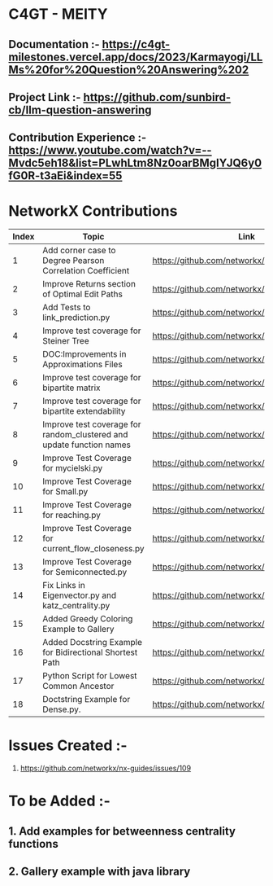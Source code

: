 # C4GT - MEITY
## Documentation :- https://c4gt-milestones.vercel.app/docs/2023/Karmayogi/LLMs%20for%20Question%20Answering%202
## Project Link :- https://github.com/sunbird-cb/llm-question-answering
## Contribution Experience :- https://www.youtube.com/watch?v=--Mvdc5eh18&list=PLwhLtm8Nz0oarBMgIYJQ6y0fG0R-t3aEi&index=55



# NetworkX Contributions
| Index | Topic | Link | Status |
| ----- | -------- | -------- | -------- |
| 1    | Add corner case to Degree Pearson Correlation Coefficient  |https://github.com/networkx/networkx/pull/7392| Open|
| 2    | Improve Returns section of Optimal Edit Paths |https://github.com/networkx/networkx/pull/7375| Merged|
| 3    | Add Tests to link_prediction.py |https://github.com/networkx/networkx/pull/7357| Merged|
| 4   | Improve test coverage for Steiner Tree |https://github.com/networkx/networkx/pull/7348| Merged|
| 5    | DOC:Improvements in Approximations Files |https://github.com/networkx/networkx/pull/7338| Merged|
| 6    | Improve test coverage for bipartite matrix |https://github.com/networkx/networkx/pull/7312| Merged|
| 7    | Improve test coverage for bipartite extendability |https://github.com/networkx/networkx/pull/7306| Merged|
| 8   | Improve test coverage for random_clustered and update function names |https://github.com/networkx/networkx/pull/7273| Merged|
| 9    | Improve Test Coverage for mycielski.py |https://github.com/networkx/networkx/pull/7271| Merged|
| 10     | Improve Test Coverage for Small.py |https://github.com/networkx/networkx/pull/7260| Merged|
| 11     | Improve Test Coverage for reaching.py |https://github.com/networkx/networkx/pull/6678| Merged|
| 12    | Improve Test Coverage for current_flow_closeness.py |https://github.com/networkx/networkx/pull/6677| Merged|
| 13     | Improve Test Coverage for Semiconnected.py |https://github.com/networkx/networkx/pull/6645| Closed-Defect|
| 14     | Fix Links in Eigenvector.py and katz_centrality.py |https://github.com/networkx/networkx/pull/6640| Merged|
| 15     | Added Greedy Coloring Example to Gallery | https://github.com/networkx/networkx/pull/6647| Merged|
| 16     | Added Docstring Example for Bidirectional Shortest Path | https://github.com/networkx/networkx/pull/6570| Merged|
| 17     | Python Script for Lowest Common Ancestor | https://github.com/networkx/networkx/pull/6552 | Closed- Duplicate|
| 18     | Doctstring Example for Dense.py.| https://github.com/networkx/networkx/pull/6669| Merged| 










# Issues Created :- 
1. https://github.com/networkx/nx-guides/issues/109


# To be Added :- 

## 1. Add examples for betweenness centrality functions
## 2. Gallery example with java library 



